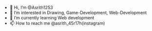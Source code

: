 - 👋 Hi, I’m @Asrith1253
- 👀 I’m interested in Drawing, Game-Development, Web-Development
- 🌱 I’m currently learning Web development
- 📫 How to reach me @asrith_45r17h(instagram)

<!---
Asrith1253/Asrith1253 is a ✨ special ✨ repository because its `README.md` (this file) appears on your GitHub profile.
You can click the Preview link to take a look at your changes.
--->
